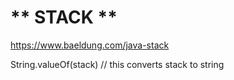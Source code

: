 # ** STACK **

https://www.baeldung.com/java-stack

String.valueOf(stack) // this converts stack to string
